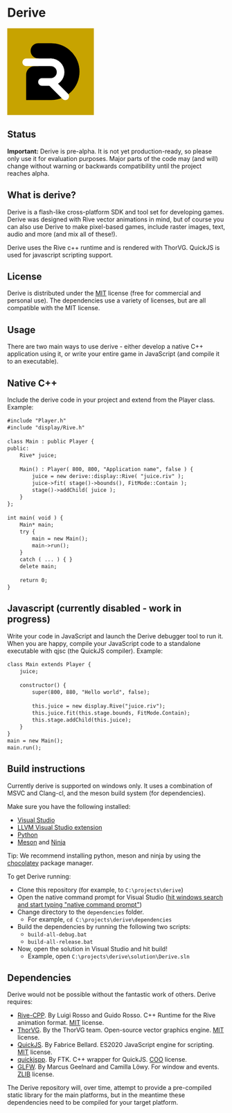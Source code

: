 # Derive

![Derive icon](/icon.png "Derive")

## Status

**Important:** Derive is pre-alpha. It is not yet production-ready, so please only use it for evaluation purposes. Major parts of the code may (and will) change without warning or backwards compatibility until the project reaches alpha.

## What is derive?

Derive is a flash-like cross-platform SDK and tool set for developing games. Derive was designed with Rive vector animations in mind, but of course you can also use Derive to make pixel-based games, include raster images, text, audio and more (and mix all of these!).

Derive uses the Rive c++ runtime and is rendered with ThorVG. QuickJS is used for javascript scripting support.

## License
Derive is distributed under the [MIT](https://opensource.org/licenses/MIT) license (free for commercial and personal use). The dependencies use a variety of licenses, but are all compatible with the MIT license.

## Usage

There are two main ways to use derive - either develop a native C++ application using it, or write your entire game in JavaScript (and compile it to an executable). 

## Native C++

Include the derive code in your project and extend from the Player class. Example:
```
#include "Player.h"
#include "display/Rive.h"

class Main : public Player {
public:
	Rive* juice;

	Main() : Player( 800, 800, "Application name", false ) {
		juice = new derive::display::Rive( "juice.riv" );
		juice->fit( stage()->bounds(), FitMode::Contain );
		stage()->addChild( juice );
	}
};

int main( void ) {
	Main* main;
	try {
		main = new Main();
		main->run();
	}
	catch ( ... ) { }
	delete main;

	return 0;
}
````

## Javascript (currently disabled - work in progress)
Write your code in JavaScript and launch the Derive debugger tool to run it. When you are happy, compile your JavaScript code to a standalone executable with qjsc (the QuickJS compiler). Example:

````
class Main extends Player {
	juice;

	constructor() {
		super(800, 880, "Hello world", false);

		this.juice = new display.Rive("juice.riv");
		this.juice.fit(this.stage.bounds, FitMode.Contain);
		this.stage.addChild(this.juice);
	}
}
main = new Main();
main.run();
````

## Build instructions

Currently derive is supported on windows only. It uses a combination of MSVC and Clang-cl, and the meson build system (for dependencies).

Make sure you have the following installed:
* [Visual Studio](https://docs.microsoft.com/en-us/visualstudio/install/install-visual-studio)
* [LLVM Visual Studio extension](https://docs.microsoft.com/en-us/cpp/build/clang-support-msbuild)
* [Python](https://www.python.org/downloads/)
* [Meson](https://mesonbuild.com/Getting-meson.html) and [Ninja](https://ninja-build.org/)

Tip: We recommend installing python, meson and ninja by using the [chocolatey](https://chocolatey.org/install) package manager.

To get Derive running:
* Clone this repository (for example, to `C:\projects\derive`)
* Open the native command prompt for Visual Studio ([hit windows search and start typing "native command prompt"](https://stackoverflow.com/questions/61209155/how-do-i-get-the-x64-native-tools-developer-command-prompt-for-visual-studio-com))
* Change directory to the `dependencies` folder.
  * For example, `cd C:\projects\derive\dependencies`
* Build the dependencies by running the following two scripts:
  * `build-all-debug.bat`
  * `build-all-release.bat`
* Now, open the solution in Visual Studio and hit build!
  * Example, open `C:\projects\derive\solution\Derive.sln`

## Dependencies

Derive would not be possible without the fantastic work of others. Derive requires:

* [Rive-CPP](https://rive.app/). By Luigi Rosso and Guido Rosso. C++ Runtime for the Rive animation format. [MIT](https://opensource.org/licenses/MIT) license.
* [ThorVG](https://thorvg.org/). By the ThorVG team. Open-source vector graphics engine. [MIT](https://opensource.org/licenses/MIT) license.
* [QuickJS](https://bellard.org/quickjs/). By Fabrice Bellard. ES2020 JavaScript engine for scripting. [MIT](https://opensource.org/licenses/MIT) license.
* [quickjspp](https://github.com/ftk/quickjspp). By FTK. C++ wrapper for QuickJS. [COO](https://creativecommons.org/publicdomain/zero/1.0/) license.
* [GLFW](https://www.glfw.org/). By Marcus Geelnard and Camilla Löwy. For window and events. [ZLIB](https://opensource.org/licenses/Zlib) license.

The Derive repository will, over time, attempt to provide a pre-compiled static library for the main platforms, but in the meantime these dependencies need to be compiled for your target platform.
